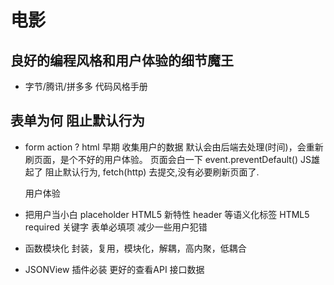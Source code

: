 # 电影

## 良好的编程风格和用户体验的细节魔王

- 字节/腾讯/拼多多 代码风格手册

## 表单为何 阻止默认行为

- form action ?
  html 早期 收集用户的数据 默认会由后端去处理(时间)，会重新刷页面，是个不好的用户体验。
  页面会白一下
  event.preventDefault() JS雄起了 阻止默认行为, fetch(http) 去提交,没有必要刷新页面了.

  用户体验

- 把用户当小白
  placeholder HTML5 新特性
  header 等语义化标签 HTML5
  required 关键字 表单必填项 减少一些用户犯错

- 函数模块化
  封装，复用，模块化，解耦，高内聚，低耦合
- JSONView 插件必装 更好的查看API 接口数据
